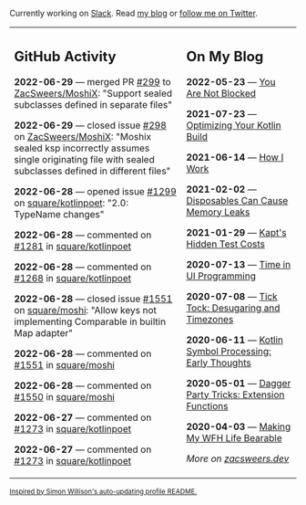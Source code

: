 Currently working on [Slack](https://slack.com/). Read [my blog](https://zacsweers.dev/) or [follow me on Twitter](https://twitter.com/ZacSweers).

<table><tr><td valign="top" width="60%">

## GitHub Activity
<!-- githubActivity starts -->
**2022-06-29** — merged PR [#299](https://github.com/ZacSweers/MoshiX/pull/299) to [ZacSweers/MoshiX](https://github.com/ZacSweers/MoshiX): "Support sealed subclasses defined in separate files"

**2022-06-29** — closed issue [#298](https://github.com/ZacSweers/MoshiX/issues/298) on [ZacSweers/MoshiX](https://github.com/ZacSweers/MoshiX): "Moshix sealed ksp incorrectly assumes single originating file with sealed subclasses defined in different files"

**2022-06-28** — opened issue [#1299](https://github.com/square/kotlinpoet/issues/1299) on [square/kotlinpoet](https://github.com/square/kotlinpoet): "2.0: TypeName changes"

**2022-06-28** — commented on [#1281](https://github.com/square/kotlinpoet/pull/1281#issuecomment-1169103276) in [square/kotlinpoet](https://github.com/square/kotlinpoet)

**2022-06-28** — commented on [#1268](https://github.com/square/kotlinpoet/pull/1268#issuecomment-1169066318) in [square/kotlinpoet](https://github.com/square/kotlinpoet)

**2022-06-28** — closed issue [#1551](https://github.com/square/moshi/issues/1551) on [square/moshi](https://github.com/square/moshi): "Allow keys not implementing Comparable in builtin Map adapter"

**2022-06-28** — commented on [#1551](https://github.com/square/moshi/issues/1551#issuecomment-1168893703) in [square/moshi](https://github.com/square/moshi)

**2022-06-28** — commented on [#1550](https://github.com/square/moshi/pull/1550#issuecomment-1168766588) in [square/moshi](https://github.com/square/moshi)

**2022-06-27** — commented on [#1273](https://github.com/square/kotlinpoet/issues/1273#issuecomment-1167660434) in [square/kotlinpoet](https://github.com/square/kotlinpoet)

**2022-06-27** — commented on [#1273](https://github.com/square/kotlinpoet/issues/1273#issuecomment-1167595054) in [square/kotlinpoet](https://github.com/square/kotlinpoet)
<!-- githubActivity ends -->
</td><td valign="top" width="40%">

## On My Blog
<!-- blog starts -->
**2022-05-23** — [You Are Not Blocked](https://www.zacsweers.dev/you-are-not-blocked/)

**2021-07-23** — [Optimizing Your Kotlin Build](https://www.zacsweers.dev/optimizing-your-kotlin-build/)

**2021-06-14** — [How I Work](https://www.zacsweers.dev/how-i-work/)

**2021-02-02** — [Disposables Can Cause Memory Leaks](https://www.zacsweers.dev/disposables-can-cause-memory-leaks/)

**2021-01-29** — [Kapt's Hidden Test Costs](https://www.zacsweers.dev/kapts-hidden-test-costs/)

**2020-07-13** — [Time in UI Programming](https://www.zacsweers.dev/time-in-ui/)

**2020-07-08** — [Tick Tock: Desugaring and Timezones](https://www.zacsweers.dev/ticktock-desugaring-timezones/)

**2020-06-11** — [Kotlin Symbol Processing: Early Thoughts](https://www.zacsweers.dev/kotlin-symbol-processor-early-thoughts/)

**2020-05-01** — [Dagger Party Tricks: Extension Functions](https://www.zacsweers.dev/dagger-party-tricks-extension-functions/)

**2020-04-03** — [Making My WFH Life Bearable](https://www.zacsweers.dev/making-wfh-life-bearable/)
<!-- blog ends -->
_More on [zacsweers.dev](https://zacsweers.dev/)_
</td></tr></table>

<sub><a href="https://simonwillison.net/2020/Jul/10/self-updating-profile-readme/">Inspired by Simon Willison's auto-updating profile README.</a></sub>